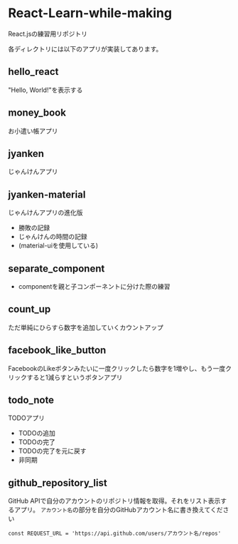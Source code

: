# React-Learn-while-making

React.jsの練習用リポジトリ

各ディレクトリには以下のアプリが実装してあります。

## hello_react
"Hello, World!"を表示する

## money_book
お小遣い帳アプリ

## jyanken
じゃんけんアプリ

## jyanken-material
じゃんけんアプリの進化版
- 勝敗の記録
- じゃんけんの時間の記録
- (material-uiを使用している)

## separate_component
- componentを親と子コンポーネントに分けた際の練習

## count_up
ただ単純にひらすら数字を追加していくカウントアップ

## facebook_like_button
FacebookのLikeボタンみたいに一度クリックしたら数字を1増やし、もう一度クリックすると1減らすというボタンアプリ

## todo_note
TODOアプリ
- TODOの追加
- TODOの完了
- TODOの完了を元に戻す
- 非同期

## github_repository_list
GitHub APIで自分のアカウントのリポジトリ情報を取得。それをリスト表示するアプリ。
`アカウント名`の部分を自分のGitHubアカウント名に書き換えてください
```
const REQUEST_URL = 'https://api.github.com/users/アカウント名/repos'
```

